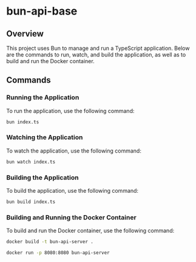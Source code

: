 # bun-api-base


## Overview

This project uses Bun to manage and run a TypeScript application. Below are the commands to run, watch, and build the application, as well as to build and run the Docker container.

## Commands

### Running the Application

To run the application, use the following command:

```bash
bun index.ts
```

### Watching the Application

To watch the application, use the following command:

```bash
bun watch index.ts
```

### Building the Application

To build the application, use the following command:

```bash
bun build index.ts
```

### Building and Running the Docker Container

To build and run the Docker container, use the following command:

```bash
docker build -t bun-api-server .
```

```bash
docker run -p 8080:8080 bun-api-server
```